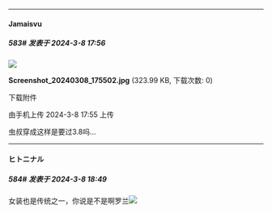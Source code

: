 ﻿
*****

####  Jamaisvu  
##### 583#       发表于 2024-3-8 17:56

<img src="https://img.saraba1st.com/forum/202403/08/175542ukpb282k2bbbc128.jpg" referrerpolicy="no-referrer">

<strong>Screenshot_20240308_175502.jpg</strong> (323.99 KB, 下载次数: 0)

下载附件

由手机上传
2024-3-8 17:55 上传

虫叔穿成这样是要过3.8吗...


*****

####  ヒトニナル  
##### 584#       发表于 2024-3-8 18:49

女装也是传统之一，你说是不是啊罗兰<img src="https://static.saraba1st.com/image/smiley/face2017/067.png" referrerpolicy="no-referrer">

